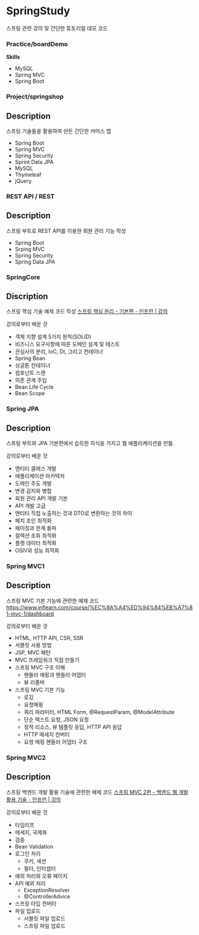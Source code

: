 # SpringStudy
스프링 관련 강의 및 간단한 튜토리얼 데모 코드

### Practice/boardDemo

**Skills**
- MySQL
- Spring MVC
- Spring Boot

### Project/springshop

**Description**
---
스프링 기술들을 활용하여 만든 간단한 커머스 앱 

- Spring Boot
- Spring MVC
- Spring Security
- Sprint Data JPA
- MySQL
- Thymeleaf
- jQuery

### REST API / REST

**Description**
---

스프링 부트로 REST API를 이용한 회원 관리 기능 작성

- Spring Boot
- Srping MVC
- Spring Security
- Spring Data JPA

### SpringCore

**Discription**
---

스프링 핵심 기술 예제 코드 작성
[스프링 핵심 원리 - 기본편 - 인프런 | 강의](https://www.inflearn.com/course/%EC%8A%A4%ED%94%84%EB%A7%81-%ED%95%B5%EC%8B%AC-%EC%9B%90%EB%A6%AC-%EA%B8%B0%EB%B3%B8%ED%8E%B8/dashboard)

강의로부터 배운 것 

- 객체 지향 설계 5가지 원칙(SOLID)
- 비즈니스 요구사항에 따른 도메인 설계 및 테스트
- 관심사의 분리, IoC, DI, 그리고 컨테이너
- Spring Bean
- 싱글톤 컨테이너
- 컴포넌트 스캔
- 의존 관계 주입
- Bean Life Cycle
- Bean Scope

###  Spring JPA

**Description**
---

스프링 부트와 JPA 기본편에서 습득한 지식을 가지고 웹 애플리케이션을 만듦.

강의로부터 배운 것

- 엔티티 클래스 개발
- 애플리케이션 아키텍처
- 도메인 주도 개발
- 변경 감지와 병합
- 회원 관리 API 개발 기본
- API 개발 고급
- 엔티티 직접 노출하는 것과 DTO로 변환하는 것의 차이
- 페치 조인 최적화
- 페이징과 한계 돌파
- 컬렉션 조회 최적화
- 플랫 데이터 최적화
- OSIV와 성능 최적화

### Spring MVC1 

**Description**
---

스프링 MVC 기본 기능에 관련한 예제 코드 
https://www.inflearn.com/course/%EC%8A%A4%ED%94%84%EB%A7%81-mvc-1/dashboard

강의로부터 배운 것

- HTML, HTTP API, CSR, SSR
- 서블릿 사용 방법
- JSP, MVC 패턴
- MVC 프레임워크 직접 만들기
- 스프링 MVC 구조 이해
	- 핸들러 매핑과 핸들러 어댑터
	- 뷰 리졸버
- 스프링 MVC 기본 기능
	- 로깅
	- 요청매핑
	- 쿼리 파라미터, HTML Form, @RequestParam, @ModelAttribute
	- 단순 텍스트 요청, JSON 요청
	- 정적 리소스, 뷰 템플릿 응답, HTTP API 응답
	- HTTP 메세지 컨버터
	- 요청 매핑 핸들러 어댑터 구조

### Spring MVC2

**Description**
---

스프링 백엔드 개발 활용 기술에 관련한 예제 코드
[스프링 MVC 2편 - 백엔드 웹 개발 활용 기술 - 인프런 | 강의](https://www.inflearn.com/course/%EC%8A%A4%ED%94%84%EB%A7%81-mvc-2/dashboard)

강의로부터 배운 것

- 타임리프
- 메세지, 국제화
- 검증
- Bean Validation
- 로그인 처리
	- 쿠키, 세션
	- 필터, 인터셉터
- 예외 처리와 오류 페이지
- API 예외 처리
	- ExceptionResolver
	- @ControllerAdvice
- 스프링 타입 컨버터
- 파일 업로드
	- 서블릿 파일 업로드
	- 스프링 파일 업로드


